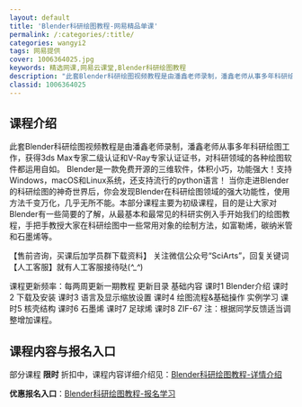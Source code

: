 ```yaml
---
layout: default
title: 'Blender科研绘图教程-网易精品单课'
permalink: /:categories/:title/
categories: wangyi2
tags: 网易提供
cover: 1006364025.jpg
keywords: 精选网课,网易云课堂,Blender科研绘图教程
description: "此套Blender科研绘图视频教程是由潘鑫老师录制，潘鑫老师从事多年科研绘图工作，获得3dsMax专家二级认证和V-Ray专家认证证书，对科研领域的各种绘图软件都运用自如。Blender是一"
classid: 1006364025
---
```


## 课程介绍

此套Blender科研绘图视频教程是由潘鑫老师录制，潘鑫老师从事多年科研绘图工作，获得3ds Max专家二级认证和V-Ray专家认证证书，对科研领域的各种绘图软件都运用自如。
Blender是一款免费开源的三维软件，体积小巧，功能强大！支持Windows，macOS和Linux系统，还支持流行的python语言！
当你走进Blender的科研绘图的神奇世界后，你会发现Blender在科研绘图领域的强大功能性，使用方法千变万化，几乎无所不能。本部分课程主要为初级课程，目的是让大家对Blender有一些简要的了解，从最基本和最常见的科研实例入手开始我们的绘图教程，手把手教授大家在科研绘图中一些常用对象的绘制方法，如富勒烯，碳纳米管和石墨烯等。

【售前咨询，买课后加学员群下载资料】
关注微信公众号“SciArts”，回复关键词【人工客服】就有人工客服接待哒(*^_^*)

课程更新频率：每两周更新一期教程
更新目录
基础内容
课时1 Blender介绍
课时2 下载及安装
课时3 语言及显示缩放设置
课时4 绘图流程&基础操作
实例学习
课时5 核壳结构
课时6 石墨烯
课时7 足球烯
课时8 ZIF-67
注：根据同学反馈适当调整增加课程。

## 课程内容与报名入口

部分课程 **限时** 折扣中，课程内容详细介绍见：[Blender科研绘图教程-详情介绍](https://study.163.com/course/introduction/1006364025.htm?share=1&shareId=1025206652&utm_campaign=share&utm_medium=iphoneShare&utm_source=&utm_u=1025206652)

**优惠报名入口**：[Blender科研绘图教程-报名学习](https://study.163.com/course/introduction/1006364025.htm?share=1&shareId=1025206652&utm_campaign=share&utm_medium=iphoneShare&utm_source=&utm_u=1025206652)

